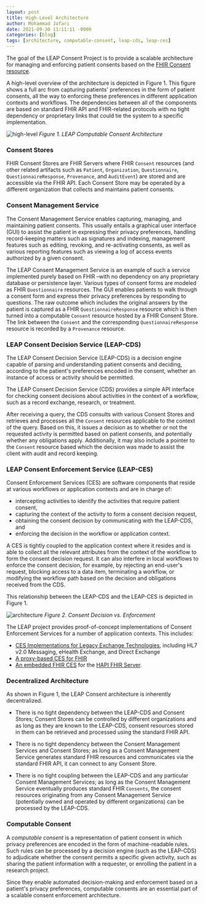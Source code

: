 ```yaml
---
layout: post
title: High-Level Architecture    
author: Mohammad Jafari
date: 2021-09-30 11:11:11 -0000
categories: [blog]
tags: [architecture, computable-consent, leap-cds, leap-ces]
---
```


The goal of the LEAP Consent Project is to provide a scalable architecture for managing and enforcing patient consents based on the [FHIR Consent resource](https://www.hl7.org/fhir/consent.html). 

A high-level overview of the architecture is depicted in Figure 1. This figure shows a full arc from capturing patients' preferences in the form of patient consents, all the way to enforcing these preferences in different application contexts and workflows. The dependencies between all of the components are based on standard FHIR API and FHIR-related protocols with no tight dependency or proprietary links that could tie the system to a specific implementation.

![high-level][high-level]
*Figure 1. LEAP Computable Consent Architecture*

### Consent Stores
FHIR Consent Stores are FHIR Servers where FHIR `Consent` resources (and other related artifacts such as `Patient`, `Organization`, `Questionnaire`, `QuestionnaireResponse`, `Provenance`, and `AuditEvent`) are stored and are accessible via the FHIR API. Each Consent Store may be operated by a different organization that collects and maintains patient consents.

### Consent Management Service
The Consent Management Service enables capturing, managing, and maintaining patient consents. This usually entails a graphical user interface (GUI) to assist the patient in expressing their privacy preferences, handling record-keeping matters such as signatures and indexing, management features such as editing, revoking, and re-activating consents, as well as various reporting features such as viewing a log of access events authorized by a given consent. 

The LEAP Consent Management Service is an example of such a service implemented purely based on FHIR –with no dependency on any proprietary database or persistence layer. Various types of consent forms are modeled as FHIR `Questionnaire` resources. The GUI enables patients to walk through a consent form and express their privacy preferences by responding to questions. The raw outcome which includes the original answers by the patient is captured as a FHIR `QuestionnaireResponse` resource which is then turned into a computable `Consent` resource hosted by a FHIR Consent Store. The link between the `Consent` and the corresponding `QuestionnaireResponse` resource is recorded by a `Provenance` resource.

### LEAP Consent Decision Service (LEAP-CDS)
The LEAP Consent Decision Service (LEAP-CDS) is a decision engine capable of parsing and understanding patient consents and deciding, according to the patient's preferences encoded in the consent, whether an instance of access or activity should be permitted.

The LEAP Consent Decision Service (CDS) provides a simple API interface for checking consent decisions about activities in the context of a workflow, such as a record exchange, research, or treatment. 

After receiving a query, the CDS consults with various Consent Stores and retrieves and processes all the `Consent` resources applicable to the context of the query. Based on this, it issues a decision as to whether or not the requested activity is permitted based on patient consents, and potentially whether any obligations apply. Additionally, it may also include a pointer to the `Consent` resource based which the decision was made to assist the client with audit and record keeping.

### LEAP Consent Enforcement Service (LEAP-CES)
Consent Enforcement Services (CES) are software components that reside at various workflows or application contexts and are in charge of:
- intercepting activities to identify the activities that require patient consent, 
- capturing the context of the activity to form a consent decision request, 
- obtaining the consent decision by communicating with the LEAP-CDS, and
- enforcing the decision in the workflow or application context. 

A CES is tightly coupled to the application context where it resides and is able to collect all the relevant attributes from the context of the workflow to form the consent decision request. It can also interfere in local workflows to enforce the consent decision, for example, by rejecting an end-user's request, blocking access to a data item, terminating a workflow, or modifying the workflow path based on the decision and obligations received from the CDS. 

This relationship between the LEAP-CDS and the LEAP-CES is depicted in Figure 1.

![architecture][architecture]
*Figure 2. Consent Decision vs. Enforcement*

The LEAP project provides proof-of-concept implementations of Consent Enforcement Services for a number of application contexts. This includes:
- [CES Implementations for Legacy Exchange Technologies](https://github.com/sdhealthconnect/leap-demos), including HL7 v2.0 Messaging, eHealth Exchange, and Direct Exchange
- [A proxy-based CES for FHIR](https://github.com/sdhealthconnect/leap-fhir-ces)
- [An embedded FHIR CES](https://github.com/sdhealthconnect/leap-hapi-fhir-ces-embedded) for the [HAPI FHIR Server](https://hapifhir.io/).


### Decentralized Architecture

As shown in Figure 1, the LEAP Consent architecture is inherently decentralized.  

- There is no tight dependency between the LEAP-CDS and Consent Stores; Consent Stores can be controlled by different organizations and as long as they are known to the LEAP-CDS, consent resources stored in them can be retrieved and processed using the standard FHIR API.

- There is no tight dependency between the Consent Management Services and Consent Stores; as long as a Consent Management Service generates standard FHIR resources and communicates via the standard FHIR API, it can connect to any Consent Store.

- There is no tight coupling between the LEAP-CDS and any particular Consent Management Services; as long as the Consent Management Service eventually produces standard FHIR `Consents`, the consent resources originating from any Consent Management Service (potentially owned and operated by different organizations) can be processed by the LEAP-CDS.

### Computable Consent
A _computable consent_ is a representation of patient consent in which privacy preferences are encoded in the form of machine-readable rules. Such rules can be processed by a decision engine (such as the LEAP-CDS) to adjudicate whether the consent permits a specific given activity, such as sharing the patient information with a requester, or enrolling the patient in a research project. 

Since they enable automated decision-making and enforcement based on a patient's privacy preferences, computable consents are an essential part of a scalable consent enforcement architecture.


[high-level]: {{site.baseurl}}/assets/img/architecture.png "Figure 1. LEAP Computable Consent Architecture"

[architecture]: {{site.baseurl}}/assets/img/cds-ces.png "Figure 2. Consent Decision vs. Enforcement"
